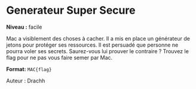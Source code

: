 # Generateur Super Secure

**Niveau :** facile

Mac a visiblement des choses à cacher. Il a mis en place un générateur de jetons pour protéger ses ressources. Il est persuadé que personne ne pourra voler ses secrets. Saurez-vous lui prouver le contraire ? Trouvez le flag pour ne pas vous faire semer par Mac.

**Format:** `MAC{flag}`

Auteur : Drachh
